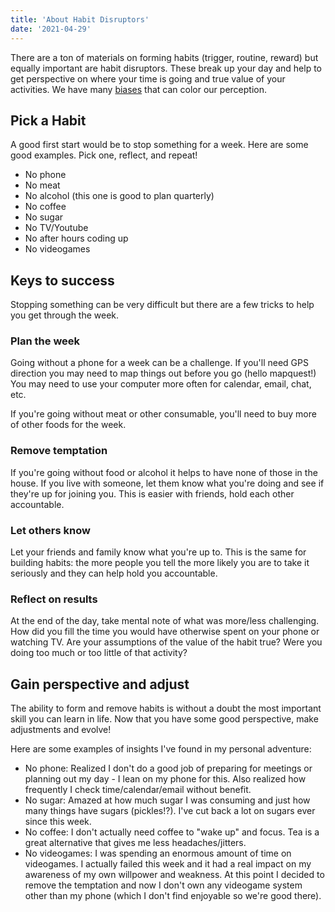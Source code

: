 ```yaml
---
title: 'About Habit Disruptors'
date: '2021-04-29'
---
```


There are a ton of materials on forming habits (trigger, routine, reward) but equally important are habit disruptors. These break up your day and help to get perspective on where your time is going and true value of your activities. We have many [biases](https://yourbias.is/) that can color our perception.

## Pick a Habit

A good first start would be to stop something for a week. Here are some good examples. Pick one, reflect, and repeat!

* No phone
* No meat
* No alcohol (this one is good to plan quarterly)
* No coffee
* No sugar
* No TV/Youtube
* No after hours coding up
* No videogames

## Keys to success

Stopping something can be very difficult but there are a few tricks to help you get through the week.

### Plan the week

Going without a phone for a week can be a challenge. If you'll need GPS direction you may need to map things out before you go (hello mapquest!) You may need to use your computer more often for calendar, email, chat, etc.

If you're going without meat or other consumable, you'll need to buy more of other foods for the week.

### Remove temptation

If you're going without food or alcohol it helps to have none of those in the house. If you live with someone, let them know what you're doing and see if they're up for joining you. This is easier with friends, hold each other accountable.

### Let others know

Let your friends and family know what you're up to. This is the same for building habits: the more people you tell the more likely you are to take it seriously and they can help hold you accountable.

### Reflect on results

At the end of the day, take mental note of what was more/less challenging. How did you fill the time you would have otherwise spent on your phone or watching TV. Are your assumptions of the value of the habit true? Were you doing too much or too little of that activity?

## Gain perspective and adjust

The ability to form and remove habits is without a doubt the most important skill you can learn in life. Now that you have some good perspective, make adjustments and evolve!

Here are some examples of insights I've found in my personal adventure:

* No phone: Realized I don't do a good job of preparing for meetings or planning out my day - I lean on my phone for this. Also realized how frequently I check time/calendar/email without benefit.
* No sugar: Amazed at how much sugar I was consuming and just how many things have sugars (pickles!?). I've cut back a lot on sugars ever since this week.
* No coffee: I don't actually need coffee to "wake up" and focus. Tea is a great alternative that gives me less headaches/jitters.
* No videogames: I was spending an enormous amount of time on videogames. I actually failed this week and it had a real impact on my awareness of my own willpower and weakness. At this point I decided to remove the temptation and now I don't own any videogame system other than my phone (which I don't find enjoyable so we're good there).

